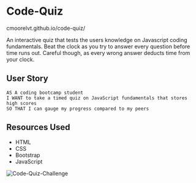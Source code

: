 # Code-Quiz


cmoorelvt.github.io/code-quiz/

An interactive quiz that tests the users knowledge on Javascript coding fundamentals. Beat the clock as you try to answer every question before time runs out. Careful though, as every wrong answer deducts time from your clock.


## User Story

```
AS A coding bootcamp student
I WANT to take a timed quiz on JavaScript fundamentals that stores high scores
SO THAT I can gauge my progress compared to my peers
```

## Resources Used

* HTML
* CSS
* Bootstrap
* JavaScript


![Code-Quiz-Challenge](https://user-images.githubusercontent.com/68356470/93154444-9bc1f980-f6d1-11ea-84e4-61c8d27161e1.png)

